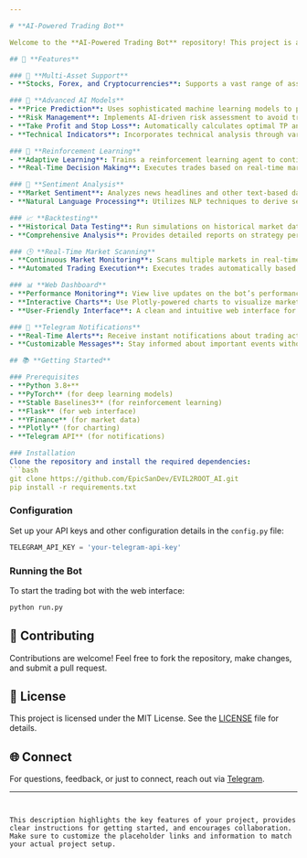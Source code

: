 ```yaml
---

# **AI-Powered Trading Bot**

Welcome to the **AI-Powered Trading Bot** repository! This project is a comprehensive, high-performance trading bot that integrates machine learning, reinforcement learning, and sentiment analysis to make informed trading decisions across multiple markets, including stocks, forex, and cryptocurrencies.

## 🌟 **Features**

### 🚀 **Multi-Asset Support**
- **Stocks, Forex, and Cryptocurrencies**: Supports a vast range of assets, including major stock symbols, forex pairs, and popular cryptocurrencies.

### 🧠 **Advanced AI Models**
- **Price Prediction**: Uses sophisticated machine learning models to predict future prices based on historical data.
- **Risk Management**: Implements AI-driven risk assessment to avoid trades with unfavorable risk/reward ratios.
- **Take Profit and Stop Loss**: Automatically calculates optimal TP and SL levels to maximize profits and minimize losses.
- **Technical Indicators**: Incorporates technical analysis through various indicators, including moving averages and RSI, to refine trading decisions.

### 🎯 **Reinforcement Learning**
- **Adaptive Learning**: Trains a reinforcement learning agent to continuously improve trading strategies based on past performance.
- **Real-Time Decision Making**: Executes trades based on real-time market data and dynamically adjusts strategies as markets evolve.

### 💬 **Sentiment Analysis**
- **Market Sentiment**: Analyzes news headlines and other text-based data to gauge market sentiment, which influences trading decisions.
- **Natural Language Processing**: Utilizes NLP techniques to derive sentiment scores from various sources, providing an additional layer of decision-making insight.

### 📈 **Backtesting**
- **Historical Data Testing**: Run simulations on historical market data to evaluate the performance of trading strategies before deploying them in live markets.
- **Comprehensive Analysis**: Provides detailed reports on strategy performance, including profit/loss, drawdowns, and other key metrics.

### 🕒 **Real-Time Market Scanning**
- **Continuous Market Monitoring**: Scans multiple markets in real-time to identify trading opportunities as they arise.
- **Automated Trading Execution**: Executes trades automatically based on pre-defined strategies and market conditions.

### 📊 **Web Dashboard**
- **Performance Monitoring**: View live updates on the bot’s performance, including CPU/GPU usage, trade execution, and financial metrics.
- **Interactive Charts**: Use Plotly-powered charts to visualize market data, trade history, and more.
- **User-Friendly Interface**: A clean and intuitive web interface for monitoring and controlling the trading bot.

### 🔔 **Telegram Notifications**
- **Real-Time Alerts**: Receive instant notifications about trading activity, model training updates, and system status directly to your Telegram account.
- **Customizable Messages**: Stay informed about important events without needing to be logged into the dashboard.

## 📚 **Getting Started**

### Prerequisites
- **Python 3.8+**
- **PyTorch** (for deep learning models)
- **Stable Baselines3** (for reinforcement learning)
- **Flask** (for web interface)
- **YFinance** (for market data)
- **Plotly** (for charting)
- **Telegram API** (for notifications)

### Installation
Clone the repository and install the required dependencies:
```bash
git clone https://github.com/EpicSanDev/EVIL2ROOT_AI.git
pip install -r requirements.txt
```

### Configuration
Set up your API keys and other configuration details in the `config.py` file:
```python
TELEGRAM_API_KEY = 'your-telegram-api-key'
```

### Running the Bot
To start the trading bot with the web interface:
```bash
python run.py
```

## 🤝 **Contributing**
Contributions are welcome! Feel free to fork the repository, make changes, and submit a pull request.

## 📄 **License**
This project is licensed under the MIT License. See the [LICENSE](LICENSE) file for details.

## 🌐 **Connect**
For questions, feedback, or just to connect, reach out via [Telegram](https://t.me/bastienjavaux).

---
```


This description highlights the key features of your project, provides clear instructions for getting started, and encourages collaboration. Make sure to customize the placeholder links and information to match your actual project setup.
